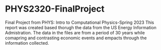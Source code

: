 # PHYS2320-FinalProject
Final Project from PHYS: Intro to Computational Physics-Spring 2023 
This report was created based thorugh the data from the US Energy Information Admistration. The data in the files are from a period of 30 years while comapring and contrasting economic events and empacts through the information collected. 
